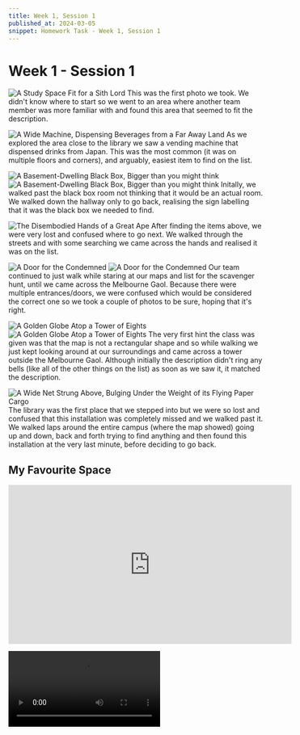 ```yaml
---
title: Week 1, Session 1
published_at: 2024-03-05
snippet: Homework Task - Week 1, Session 1
---
```

# Week 1 - Session 1

![A Study Space Fit for a Sith Lord](/W01S1/S1-1.jpeg)
This was the first photo we took. We didn't know where to start so we went to an area where another team member was more familiar with and found this area that seemed to fit the description.

![A Wide Machine, Dispensing Beverages from a Far Away Land](/W01S1/S1-2.jpeg)
As we explored the area close to the library we saw a vending machine that dispensed drinks from Japan. This was the most common (it was on multiple floors and corners), and arguably, easiest item to find on the list.

![A Basement-Dwelling Black Box, Bigger than you might think](/W01S1/S1-3.jpeg)
![A Basement-Dwelling Black Box, Bigger than you might think](/W01S1/S1-4.jpeg)
Initally, we walked past the black box room not thinking that it would be an actual room. We walked down the hallway only to go back, realising the sign labelling that it was the black box we needed to find.

![The Disembodied Hands of a Great Ape](/W01S1/S1-5.jpeg)
After finding the items above, we were very lost and confused where to go next. We walked through the streets and with some searching we came across the hands and realised it was on the list.

![A Door for the Condemned](/W01S1/S1-6.jpeg)
![A Door for the Condemned](/W01S1/S1-510.jpeg)
Our team continued to just walk while staring at our maps and list for the scavenger hunt, until we came across the Melbourne Gaol. Because there were multiple entrances/doors, we were confused which would be considered the correct one so we took a couple of photos to be sure, hoping that it's right.

![A Golden Globe Atop a Tower of Eights](/W01S1/S1-7.jpeg)
![A Golden Globe Atop a Tower of Eights](/W01S1/S1-8.jpeg)
The very first hint the class was given was that the map is not a rectangular shape and so while walking we just kept looking around at our surroundings and came across a tower outside the Melbourne Gaol. Although initially the description didn't ring any bells (like all of the other things on the list) as soon as we saw it, it matched the description.

![A Wide Net Strung Above, Bulging Under the Weight of its Flying Paper Cargo](/W01S1/S1-11.jpeg)
The library was the first place that we stepped into but we were so lost and confused that this installation was completely missed and we walked past it. We walked laps around the entire campus (where the map showed) going up and down, back and forth trying to find anything and then found this installation at the very last minute, before deciding to go back.

## My Favourite Space
<iframe width="560" height="315" src="https://www.youtube.com/embed/0PoLdSANJXE?si=Ix8mYBXYWVsLXCqI" title="YouTube video player" frameborder="0" allow="accelerometer; autoplay; clipboard-write; encrypted-media; gyroscope; picture-in-picture; web-share" allowfullscreen></iframe>

<video controls src=static\W01S1\W1-S1 HW.mp4 title="Title"></video>

